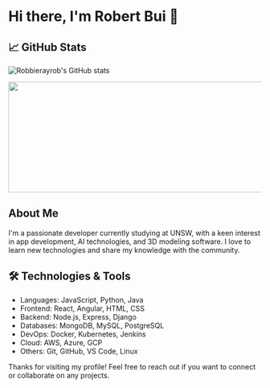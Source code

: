 # Hi there, I'm Robert Bui 👋
## 📈 GitHub Stats

![Robbierayrob's GitHub stats](https://github-readme-stats.vercel.app/api?username=Robbierayrob&show_icons=true&theme=radical)

<a href="https://github.com/devxb/gitanimals">
  <img
    src="https://render.gitanimals.org/lines/Robbierayrob?pet-id=662901091494763224"
    width="800"
    height="220"
  />
</a>

## About Me

I'm a passionate developer currently studying at UNSW, with a keen interest in app development, AI technologies, and 3D modeling software. I love to learn new technologies and share my knowledge with the community.

## 🛠️ Technologies & Tools

- Languages: JavaScript, Python, Java
- Frontend: React, Angular, HTML, CSS
- Backend: Node.js, Express, Django
- Databases: MongoDB, MySQL, PostgreSQL
- DevOps: Docker, Kubernetes, Jenkins
- Cloud: AWS, Azure, GCP
- Others: Git, GitHub, VS Code, Linux



Thanks for visiting my profile! Feel free to reach out if you want to connect or collaborate on any projects.
